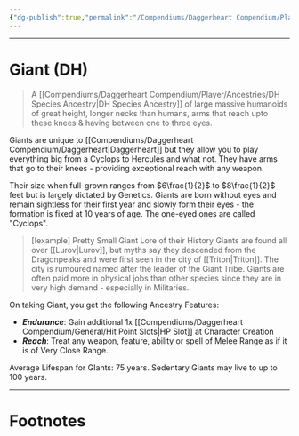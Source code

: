 ```yaml
---
{"dg-publish":true,"permalink":"/Compendiums/Daggerheart Compendium/Player/Ancestries/Giant (DH)/","tags":["TTRPG"]}
---
```



---
# Giant (DH)
> A [[Compendiums/Daggerheart Compendium/Player/Ancestries/DH Species Ancestry\|DH Species Ancestry]] of large massive humanoids of great height, longer necks than humans, arms that reach upto these knees & having between one to three eyes.

Giants are unique to [[Compendiums/Daggerheart Compendium/Daggerheart\|Daggerheart]] but they allow you to play everything big from a Cyclops to Hercules and what not. They have arms that go to their knees - providing exceptional reach with any weapon.

Their size when full-grown ranges from $6\frac{1}{2}$ to $8\frac{1}{2}$ feet but is largely dictated by Genetics. Giants are born without eyes and remain sightless for their first year and slowly form their eyes - the formation is fixed at 10 years of age. The one-eyed ones are called "Cyclops".

> [!example] Pretty Small Giant Lore of their History
> Giants are found all over [[Lurov\|Lurov]], but myths say they descended from the Dragonpeaks and were first seen in the city of [[Triton\|Triton]]. The city is rumoured named after the leader of the Giant Tribe. Giants are often paid more in physical jobs than other species since they are in very high demand - especially in Militaries.

On taking Giant, you get the following Ancestry Features:
- ***Endurance***: Gain additional 1x [[Compendiums/Daggerheart Compendium/General/Hit Point Slots\|HP Slot]] at Character Creation
- ***Reach***: Treat any weapon, feature, ability or spell of Melee Range as if it is of Very Close Range.

Average Lifespan for GIants: 75 years. Sedentary Giants may live to up to 100 years.

---
# Footnotes